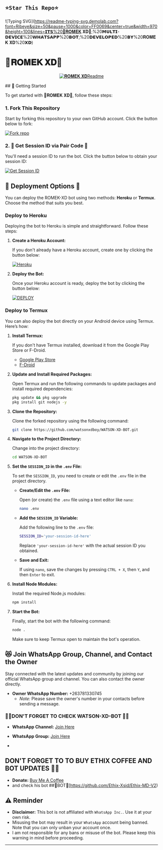 
## `⭐Star This Repo⭐`




![Typing SVG](https://readme-typing-svg.demolab.com?font=Ribeye&size=50&pause=1000&color=FF0069&center=true&width=970&height=100&lines=𝗜𝗧𝗦%20🐼𝐑𝐎𝐌𝐄𝐊 𝐗𝐃🐠;%20𝗠𝗨𝗟𝗧𝗜-𝗗𝗘𝗩𝗜𝗖𝗘%20𝗪𝗛𝗔𝗧𝗦𝗔𝗣𝗣%20𝗕𝗢𝗧;%20𝗗𝗘𝗩𝗘𝗟𝗢𝗣𝗘𝗗%20𝗕𝗬%20𝐑𝐎𝐌𝐄𝐊 𝐗𝐃%20𝗫𝗗)
<p align="center">

# 🐼𝐑𝐎𝐌𝐄𝐊 𝐗𝐃🐠 

<p align="center">
  <a href="https://github.com/ROMEKTRICKS"><img src="http://readme-typing-svg.herokuapp.com?color=red&center=true&vCenter=true&multiline=false&lines=𝐑𝐎𝐌𝐄𝐊 𝐗𝐃-+BOT+MultiDevice;Developed+by+Ethix~Xsid+and+recode+𝐑𝐎𝐌𝐄𝐊 𝐗𝐃,;Give+star+and+forks+this+Repo+🌟" alt="𝐑𝐎𝐌𝐄𝐊 𝐗𝐃Readme"></a>
</p>
## 🚀 Getting Started

To get started with 🐼𝐑𝐎𝐌𝐄𝐊 𝐗𝐃🐠, follow these steps:

### 1. Fork This Repository

Start by forking this repository to your own GitHub account. Click the button below to fork:

<a href='https://github.com/watsonxdboy/WATSON-XD-BOT/fork' target="_blank"><img alt='Fork repo' src='https://img.shields.io/badge/Fork This Repo-black?style=for-the-badge&logo=git&logoColor=white'/></a>

### 2. 🌟 Get Session ID via Pair Code 🌟

You'll need a session ID to run the bot. Click the button below to obtain your session ID:

<a href='https://professional-kitty-goutammallick516-86803e18.koyeb.app' target="_blank"><img alt='Get Session ID' src='https://img.shields.io/badge/Click here to get your session id-black?style=for-the-badge&logo=opencv&logoColor=red'/></a>

## 🤩 Deployment Options 🤩

You can deploy the ROMEK-XD bot using two methods: **Heroku** or **Termux**. Choose the method that suits you best.

### Deploy to Heroku 

Deploying the bot to Heroku is simple and straightforward. Follow these steps:

1. **Create a Heroku Account:**

   If you don't already have a Heroku account, create one by clicking the button below:

   <a href='https://signup.heroku.com/' target="_blank"><img alt='Heroku' src='https://img.shields.io/badge/-Create-black?style=for-the-badge&logo=heroku&logoColor=red'/></a>

2. **Deploy the Bot:**

   Once your Heroku account is ready, deploy the bot by clicking the button below:

   <a href='https://heroku.com/deploy' target="_blank"><img alt='DEPLOY' src='https://img.shields.io/badge/-DEPLOY-black?style=for-the-badge&logo=heroku&logoColor=red'/></a>

### Deploy to Termux

You can also deploy the bot directly on your Android device using Termux. Here’s how:

1. **Install Termux:**

   If you don't have Termux installed, download it from the Google Play Store or F-Droid.

   - [Google Play Store](https://play.google.com/store/apps/details?id=com.termux)
   - [F-Droid](https://f-droid.org/en/packages/com.termux/)

2. **Update and Install Required Packages:**

   Open Termux and run the following commands to update packages and install required dependencies:

   ```bash
   pkg update && pkg upgrade
   pkg install git nodejs -y
   ```

3. **Clone the Repository:**

   Clone the forked repository using the following command:

   ```bash
   git clone https://github.com/watsonxdboy/WATSON-XD-BOT.git
   ```

4. **Navigate to the Project Directory:**

   Change into the project directory:

   ```bash
   cd WATSON-XD-BOT
   ```

5. **Set the `SESSION_ID` in the `.env` File:**

   To set the `SESSION_ID`, you need to create or edit the `.env` file in the project directory.

   - **Create/Edit the `.env` File:**

     Open (or create) the `.env` file using a text editor like `nano`:

     ```bash
     nano .env
     ```

   - **Add the `SESSION_ID` Variable:**

     Add the following line to the `.env` file:

     ```bash
     SESSION_ID='your-session-id-here'
     ```

     Replace `'your-session-id-here'` with the actual session ID you obtained.

   - **Save and Exit:**

     If using `nano`, save the changes by pressing `CTRL + X`, then `Y`, and then `Enter` to exit.

6. **Install Node Modules:**

   Install the required Node.js modules:

   ```bash
   npm install
   ```

7. **Start the Bot:**

   Finally, start the bot with the following command:

   ```bash
   node .
   ```

   Make sure to keep Termux open to maintain the bot's operation.

## 😻 Join WhatsApp Group, Channel, and Contact the Owner

Stay connected with the latest updates and community by joining our official WhatsApp group and channel. You can also contact the owner directly.

- **Owner WhatsApp Number:** +263781330745
  - *Note:* Please save the owner's number in your contacts before sending a message.

### 🎉🎉DON'T FORGET TO CHECK WATSON-XD-BOT 🎉🎉

- **WhatsApp Channel:** [Join Here](https://whatsapp.com/channel/0029VajjzuB9sBI890YffB1b)

- **WhatsApp Group:** [Join Here](https://chat.whatsapp.com/E0a2bl9wHYlCHuL35WBR88)
- 
## DON'T FORGET TO TO BUY ETHIX COFFEE AND BOT UPDATES 🎉🎉
- **Donate:** [Buy Me A Coffee](buymeacoffee.com/ethixbhai)
- and check his bot ##🚀BOT🎉[https://github.com/Ethix-Xsid/Ethix-MD-V2)

## ⚠️ Reminder

- **Disclaimer:** This bot is not affiliated with `WhatsApp Inc.`. Use it at your own risk.
- Misusing the bot may result in your `WhatsApp` account being banned. Note that you can only unban your account once.
- I am not responsible for any bans or misuse of the bot. Please keep this warning in mind before proceeding.

---
